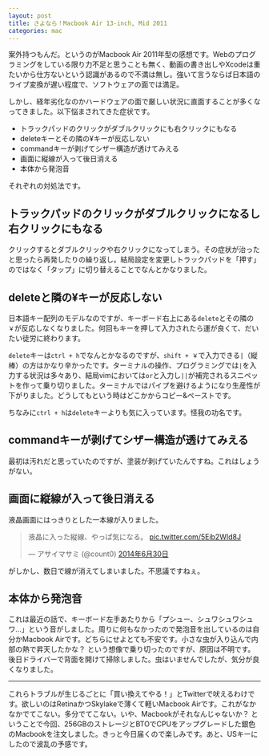 ```yaml
---
layout: post
title: さよなら！Macbook Air 13-inch, Mid 2011
categories: mac
---
```

案外持つもんだ。というのがMacbook Air 2011年型の感想です。Webのプログラミングをしている限り力不足と思うことも無く、動画の書き出しやXcodeは重たいから仕方ないという認識があるので不満は無し。強いて言うならば日本語のライブ変換が遅い程度で、ソフトウェアの面では満足。

しかし、経年劣化なのかハードウェアの面で厳しい状況に直面することが多くなってきました。以下悩まされてきた症状です。

* トラックパッドのクリックがダブルクリックにも右クリックにもなる
* deleteキーとその隣の¥キーが反応しない
* commandキーが剥げてシザー構造が透けてみえる
* 画面に縦線が入って後日消える
* 本体から発泡音

それぞれの対処法です。

## トラックパッドのクリックがダブルクリックになるし右クリックにもなる
クリックするとダブルクリックや右クリックになってしまう。その症状が治ったと思ったら再発したりの繰り返し。結局設定を変更しトラックパッドを「押す」のではなく「タップ」に切り替えることでなんとかなりました。

## deleteと隣の¥キーが反応しない
日本語キー配列のモデルなのですが、キーボード右上にある`delete`とその隣の`￥`が反応しなくなりました。何回もキーを押して入力されたら運が良くて、だいたい徒労に終わります。

`delete`キーは`ctrl + h`でなんとかなるのですが、`shift + ￥`で入力できる`|`（縦棒）の方はかなり辛かったです。ターミナルの操作、プログラミングでは`|`を入力する状況は多々あり、結局vimにおいては`or`と入力し`||`が補完されるスニペットを作って乗り切りました。ターミナルではパイプを避けるようになり生産性が下がりました。どうしてもという時はどこかからコピー&ペーストです。

ちなみに`ctrl + h`は`delete`キーよりも気に入っています。怪我の功名です。

## commandキーが剥げてシザー構造が透けてみえる
最初は汚れだと思っていたのですが、塗装が剥げていたんですね。これはしょうがない。

## 画面に縦線が入って後日消える
液晶画面にはっきりとした一本線が入りました。

<blockquote class="twitter-tweet" data-lang="ja"><p lang="ja" dir="ltr">液晶に入った縦線、やっぱ気になる。 <a href="http://t.co/5Eib2WId8J">pic.twitter.com/5Eib2WId8J</a></p>&mdash; アサイマサミ (@count0) <a href="https://twitter.com/count0/status/483573564059037697">2014年6月30日</a></blockquote> <script async src="//platform.twitter.com/widgets.js" charset="utf-8"></script>

がしかし、数日で線が消えてしまいました。不思議ですねぇ。

## 本体から発泡音
これは最近の話で、キーボード左手あたりから「プシュー、シュワシュワシュワ…」という音がしました。周りに何もなかったので発泡音を出しているのは自分かMacbook Airです。どちらにせよとても不安です。小さな虫が入り込んで内部の熱で昇天したかな？ という想像で乗り切ったのですが、原因は不明です。後日ドライバーで背面を開けて掃除しました。虫はいませんでしたが、気分が良くなりました。

---

これらトラブルが生じるごとに「買い換えてやる！」とTwitterで吠えるわけです。欲しいのはRetinaかつSkylakeで薄くて軽いMacbook Airです。これがなかなかでてこない。多分でてこない。いや、Macbookがそれなんじゃないか？ ということで今回、256GBのストレージとBTOでCPUをアップグレードした銀色のMacbookを注文しました。きっと今日届くので楽しみです。あと、USキーにしたので波乱の予感です。


